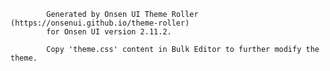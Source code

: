 
            Generated by Onsen UI Theme Roller (https://onsenui.github.io/theme-roller)
            for Onsen UI version 2.11.2.

            Copy 'theme.css' content in Bulk Editor to further modify the theme.